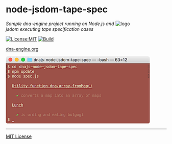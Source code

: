 # node-jsdom-tape-spec
<img src=https://dna-engine.org/graphics/dna-logo.png align=right width=160 alt=logo>

_Sample dna-engine project running on Node.js and jsdom executing tape specification cases_

[![License:MIT](https://img.shields.io/badge/License-MIT-blue.svg)](https://dna-engine.org/license)
[![Build](https://github.com/dna-engine/node-jsdom-tape-spec/workflows/build/badge.svg)](https://github.com/dna-engine/node-jsdom-tape-spec/actions/workflows/run-spec-on-push.yaml)

[dna-engine.org](https://dna-engine.org)

![screenshot](screenshot.png)

---
[MIT License](LICENSE.txt)
